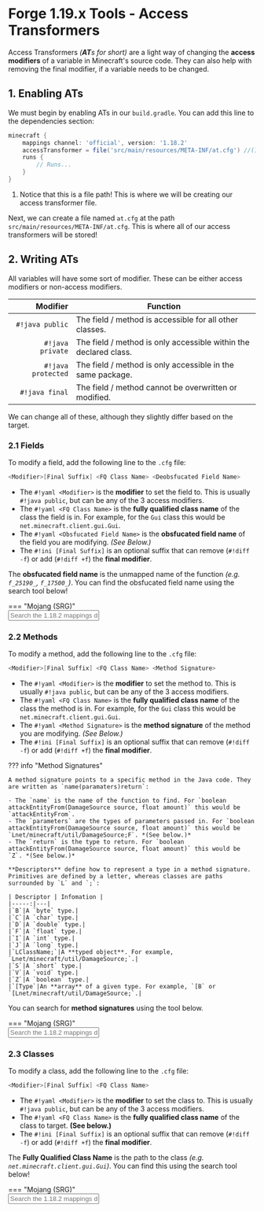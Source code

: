 # Forge 1.19.x Tools - Access Transformers

Access Transformers _(**AT**s for short)_ are a light way of changing the **access modifiers** of a variable in Minecraft's source code.
They can also help with removing the final modifier, if a variable needs to be changed.

## 1. Enabling ATs

We must begin by enabling ATs in our `build.gradle`. You can add this line to the dependencies section:

```groovy title="Enabling Access Transformers" hl_lines="3"
minecraft {
	mappings channel: 'official', version: '1.18.2'
	accessTransformer = file('src/main/resources/META-INF/at.cfg') //(1)!
	runs {
		// Runs...
	}
}
```

1. Notice that this is a file path! This is where we will be creating our access transformer file.

Next, we can create a file named `at.cfg` at the path `src/main/resources/META-INF/at.cfg`.
This is where all of our access transformers will be stored!

## 2. Writing ATs

All variables will have some sort of modifier. These can be either access modifiers or non-access modifiers.

|           Modifier | Function                                                         |
| -----------------: | ---------------------------------------------------------------- |
|    `#!java public` | The field / method is accessible for all other classes.          |
|   `#!java private` | The field / method is only accessible within the declared class. |
| `#!java protected` | The field / method is only accessible in the same package.       |
|     `#!java final` | The field / method cannot be overwritten or modified.            |

We can change all of these, although they slightly differ based on the target.

### 2.1 Fields

To modify a field, add the following line to the `.cfg` file:

```cs
<Modifier>[Final Suffix] <FQ Class Name> <Deobsfucated Field Name>
```

- The `#!yaml <Modifier>` is the **modifier** to set the field to. This is usually `#!java public`, but can be any of the 3 access modifiers.
- The `#!yaml <FQ Class Name>` is the **fully qualified class name** of the class the field is in. For example, for the `Gui` class this would be `net.minecraft.client.gui.Gui`.
- The `#!yaml <Obsfucated Field Name>` is the **obsfucated field name** of the field you are modifying. _(See Below.)_
- The `#!ini [Final Suffix]` is an optional suffix that can remove (`#!diff -f`) or add (`#!diff +f`) the **final modifier**.

The **obsfucated field name** is the unmapped name of the function *(e.g. `f_25190_`, `f_17500_`)*. You can find the obsfucated field name using the search tool below!
<div class="mappingDiv" markdown>
<div class="mappingsNamespaces" markdown>
=== "Mojang (SRG)"
</div>
<div class="mappingSearchBox">
	<input class="mappingSearchInput" placeholder="Search the 1.18.2 mappings database..." version="1.18.2" allow="true,false,false"/>
	<div class="mappingSearchRes">
		<ol class="mappingSearchList"></ol>
	</div>
</div>
</div>

### 2.2 Methods

To modify a method, add the following line to the `.cfg` file:

```cs
<Modifier>[Final Suffix] <FQ Class Name> <Method Signature>
```

- The `#!yaml <Modifier>` is the **modifier** to set the method to. This is usually `#!java public`, but can be any of the 3 access modifiers.
- The `#!yaml <FQ Class Name>` is the **fully qualified class name** of the class the method is in. For example, for the `Gui` class this would be `net.minecraft.client.gui.Gui`.
- The `#!yaml <Method Signature>` is the **method signature** of the method you are modifying. _(See Below.)_
- The `#!ini [Final Suffix]` is an optional suffix that can remove (`#!diff -f`) or add (`#!diff +f`) the **final modifier**.

??? info "Method Signatures"

	A method signature points to a specific method in the Java code. They are written as `name(paramaters)return`:

	- The `name` is the name of the function to find. For `boolean attackEntityFrom(DamageSource source, float amount)` this would be `attackEntityFrom`.
	- The `parameters` are the types of parameters passed in. For `boolean attackEntityFrom(DamageSource source, float amount)` this would be `Lnet/minecraft/util/DamageSource;F`. *(See below.)*
	- The `return` is the type to return. For `boolean attackEntityFrom(DamageSource source, float amount)` this would be `Z`. *(See below.)*

	**Descriptors** define how to represent a type in a method signature. Primitives are defined by a letter, whereas classes are paths surrounded by `L` and `;`:

	| Descriptor | Infomation |
	|-----:|---|
	|`B`|A `byte` type.|
	|`C`|A `char` type.|
	|`D`|A `double` type.|
	|`F`|A `float` type.|
	|`I`|A `int` type.|
	|`J`|A `long` type.|
	|`LClassName;`|A **typed object**. For example, `Lnet/minecraft/util/DamageSource;`.|
	|`S`|A `short` type.|
	|`V`|A `void` type.|
	|`Z`|A `boolean` type.|
	|`[Type`|An **array** of a given type. For example, `[B` or `[Lnet/minecraft/util/DamageSource;`.|

You can search for **method signatures** using the tool below.

<div class="mappingDiv" markdown>
<div class="mappingsNamespaces" markdown>
=== "Mojang (SRG)"
</div>
<div class="mappingSearchBox">
	<input class="mappingSearchInput" placeholder="Search the 1.18.2 mappings database..." version="1.18.2" allow="false,true,false"/>
	<div class="mappingSearchRes">
		<ol class="mappingSearchList"></ol>
	</div>
</div>
</div>

### 2.3 Classes

To modify a class, add the following line to the `.cfg` file:

```cs
<Modifier>[Final Suffix] <FQ Class Name>
```

- The `#!yaml <Modifier>` is the **modifier** to set the class to. This is usually `#!java public`, but can be any of the 3 access modifiers.
- The `#!yaml <FQ Class Name>` is the **fully qualified class name** of the class to target. __(See below.)__
- The `#!ini [Final Suffix]` is an optional suffix that can remove (`#!diff -f`) or add (`#!diff +f`) the **final modifier**.

The **Fully Qualified Class Name** is the path to the class *(e.g. `net.minecraft.client.gui.Gui`)*. You can find this using the search tool below!
<div class="mappingDiv" markdown>
<div class="mappingsNamespaces" markdown>
=== "Mojang (SRG)"
</div>
<div class="mappingSearchBox">
	<input class="mappingSearchInput" placeholder="Search the 1.18.2 mappings database..." version="1.18.2" allow="false,false,true"/>
	<div class="mappingSearchRes">
		<ol class="mappingSearchList"></ol>
	</div>
</div>
</div>
